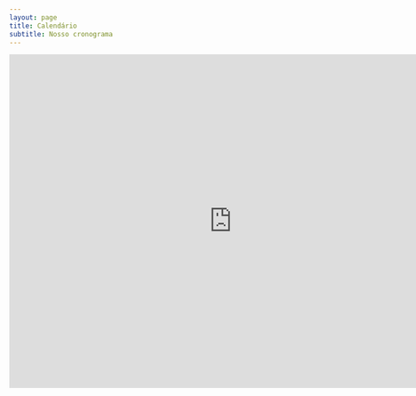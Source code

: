 ```yaml
---
layout: page
title: Calendário
subtitle: Nosso cronograma
---
```



<iframe src="https://calendar.google.com/calendar/b/0/embed?mode=AGENDA&amp;height=600&amp;wkst=1&amp;bgcolor=%23FFFFFF&amp;src=a5tb2h4thl2o2qc5oun8go8ju4%40group.calendar.google.com&amp;color=%238C500B&amp;ctz=America%2FSao_Paulo" style="border-width:0" width="800" height="600" frameborder="0" scrolling="no"></iframe>
